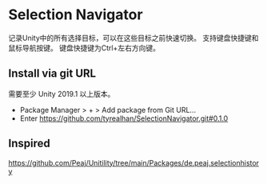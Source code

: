 # Selection Navigator

记录Unity中的所有选择目标，可以在这些目标之前快速切换。
支持键盘快捷键和鼠标导航按键。
键盘快捷键为Ctrl+左右方向键。

## Install via git URL
需要至少 Unity 2019.1 以上版本。
- Package Manager > + > Add package from Git URL...
- Enter https://github.com/tyrealhan/SelectionNavigator.git#0.1.0

## Inspired
https://github.com/Peaj/Unitility/tree/main/Packages/de.peaj.selectionhistory